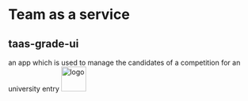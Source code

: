 
<div>
  <h1>Team as a service</h1>
    <h2> taas-grade-ui</h2>
 an app which is used to manage the candidates of a competition for an university entry
 <a>
    <img src="" alt="logo" width="50" height="50">
 </a>
</div>